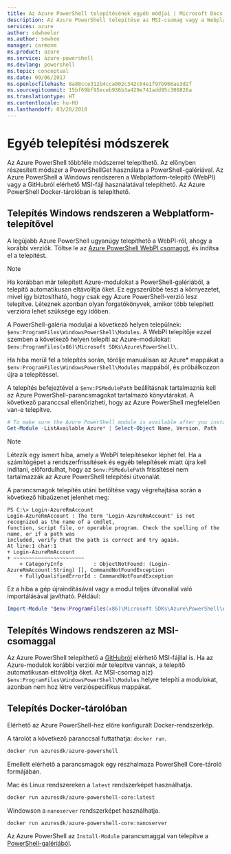 ```yaml
---
title: Az Azure PowerShell telepítésének egyéb módjai | Microsoft Docs
description: Az Azure PowerShell telepítése az MSI-csomag vagy a Webplatform-telepítő használatával.
services: azure
author: sdwheeler
ms.author: sewhee
manager: carmonm
ms.product: azure
ms.service: azure-powershell
ms.devlang: powershell
ms.topic: conceptual
ms.date: 09/06/2017
ms.openlocfilehash: 8a88cce312b4cca002c342c04e1f97b966ae3d2f
ms.sourcegitcommit: 15bf69bf95eceb936b3a429e741add95c308826a
ms.translationtype: HT
ms.contentlocale: hu-HU
ms.lasthandoff: 03/28/2018
---
```

# <a name="other-installation-methods"></a>Egyéb telepítési módszerek

Az Azure PowerShell többféle módszerrel telepíthető. Az előnyben részesített módszer a PowerShellGet használata a PowerShell-galériával. Az Azure PowerShell a Windows rendszeren a Webplatform-telepítő (WebPI) vagy a GitHubról elérhető MSI-fájl használatával telepíthető. Az Azure PowerShell Docker-tárolóban is telepíthető.

## <a name="install-on-windows-using-the-web-platform-installer"></a>Telepítés Windows rendszeren a Webplatform-telepítővel

A legújabb Azure PowerShell ugyanúgy telepíthető a WebPI-ről, ahogy a korábbi verziók.
Töltse le az [Azure PowerShell WebPI csomagot](http://aka.ms/webpi-azps), és indítsa el a telepítést.

> [!NOTE]
> Ha korábban már telepített Azure-modulokat a PowerShell-galériából, a telepítő automatikusan eltávolítja őket. Ez egyszerűbbé teszi a környezetet, mivel így biztosítható, hogy csak egy Azure PowerShell-verzió lesz telepítve. Léteznek azonban olyan forgatókönyvek, amikor több telepített verzióra lehet szüksége egy időben.
>
> A PowerShell-galéria moduljai a következő helyen települnek: `$env:ProgramFiles\WindowsPowerShell\Modules`. A WebPI telepítője ezzel szemben a következő helyen telepíti az Azure-modulokat: `$env:ProgramFiles(x86)\Microsoft SDKs\Azure\PowerShell\`.
>
> Ha hiba merül fel a telepítés során, törölje manuálisan az Azure* mappákat a `$env:ProgramFiles\WindowsPowerShell\Modules` mappából, és próbálkozzon újra a telepítéssel.

A telepítés befejeztével a `$env:PSModulePath` beállításnak tartalmaznia kell az Azure PowerShell-parancsmagokat tartalmazó könyvtárakat. A következő paranccsal ellenőrizheti, hogy az Azure PowerShell megfelelően van-e telepítve.

```powershell
# To make sure the Azure PowerShell module is available after you install
Get-Module -ListAvailable Azure* | Select-Object Name, Version, Path
```

> [!NOTE]
> Létezik egy ismert hiba, amely a WebPI telepítésekor léphet fel. Ha a számítógépet a rendszerfrissítések és egyéb telepítések miatt újra kell indítani, előfordulhat, hogy az `$env:PSModulePath` frissítései nem tartalmazzák az Azure PowerShell telepítési útvonalát.

A parancsmagok telepítés utáni betöltése vagy végrehajtása során a következő hibaüzenet jelenhet meg:

```
PS C:\> Login-AzureRmAccount
Login-AzureRmAccount : The term 'Login-AzureRmAccount' is not recognized as the name of a cmdlet,
function, script file, or operable program. Check the spelling of the name, or if a path was
included, verify that the path is correct and try again.
At line:1 char:1
+ Login-AzureRmAccount
+ ~~~~~~~~~~~~~~~~~~~~~~~
    + CategoryInfo          : ObjectNotFound: (Login-AzureRmAccount:String) [], CommandNotFoundException
    + FullyQualifiedErrorId : CommandNotFoundException
```

Ez a hiba a gép újraindításával vagy a modul teljes útvonallal való importálásával javítható. Például:

```powershell
Import-Module "$env:ProgramFiles(x86)\Microsoft SDKs\Azure\PowerShell\AzureRM.psd1"
```

## <a name="install-on-windows-using-the-msi-package"></a>Telepítés Windows rendszeren az MSI-csomaggal

Az Azure PowerShell telepíthető a [GitHubról](https://aka.ms/azps-release) elérhető MSI-fájllal is. Ha az Azure-modulok korábbi verziói már telepítve vannak, a telepítő automatikusan eltávolítja őket. Az MSI-csomag a(z) `$env:ProgramFiles\WindowsPowerShell\Modules` helyre telepíti a modulokat, azonban nem hoz létre verzióspecifikus mappákat.

## <a name="install-in-a-docker-container"></a>Telepítés Docker-tárolóban

Elérhető az Azure PowerShell-hez előre konfigurált Docker-rendszerkép.

A tárolót a következő paranccsal futtathatja: `docker run`.

```powershell
docker run azuresdk/azure-powershell
```

Emellett elérhető a parancsmagok egy részhalmaza PowerShell Core-tároló formájában.

Mac és Linux rendszereken a `latest` rendszerképet használhatja.

```bash
docker run azuresdk/azure-powershell-core:latest
```

Windowson a `nanoserver` rendszerképet használhatja.

```powershell
docker run azuresdk/azure-powershell-core:nanoserver
```

Az Azure PowerShell az `Install-Module` parancsmaggal van telepítve a [PowerShell-galériából](https://www.powershellgallery.com/).
